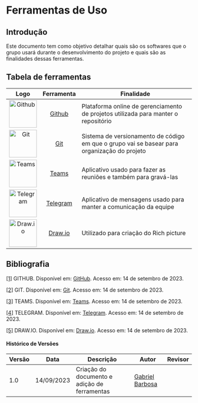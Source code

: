 # Ferramentas de Uso

## Introdução

Este documento tem como objetivo detalhar quais são os softwares que o grupo usará durante o desenvolvimento do projeto e quais são as finalidades dessas ferramentas.

## Tabela de ferramentas
| Logo | Ferramenta | Finalidade |
| :-----: | :----: | ----------- |
| <img src="https://github.com/Requisitos-de-Software/2023.2-Grupo03/blob/5-ferramentas/docs/img/github-logo.png" alt="Github" width=75px> | <a id="a" href="#aa">Github</a> | Plataforma online de gerenciamento de projetos utilizada para manter o repositório |
| <img src="https://github.com/Requisitos-de-Software/2023.2-Grupo03/blob/5-ferramentas/docs/img/Git-logo.png" alt="Git" width=75px> | <a id="b" href="#bb">Git</a> | Sistema de versionamento de código em que o grupo vai se basear para organização do projeto |
| <img src="https://github.com/Requisitos-de-Software/2023.2-Grupo03/blob/5-ferramentas/docs/img/teams-logo.png" alt="Teams" width=75px> | <a id="c" href="#cc">Teams</a> | Aplicativo usado para fazer as reuniões e também para gravá-las |
| <img src="https://github.com/Requisitos-de-Software/2023.2-Grupo03/blob/5-ferramentas/docs/img/telegram-logo.png.png" alt="Telegram" width=75px> | <a id="d" href="#dd">Telegram</a> | Aplicativo de mensagens usado para manter a comunicação da equipe |
| <img src="https://github.com/Requisitos-de-Software/2023.2-Grupo03/blob/5-ferramentas/docs/img/drawio-logo.png" alt="Draw.io" width=75px> | <a id="a" href="#aa">Draw.io</a> | Utilizado para criação do Rich picture |

## Bibliografia

<a id="aa" href="#a">[1]</a> GITHUB. Disponível em: [GitHub](https://github.com). Acesso em: 14 de setembro de 2023.

<a id="bb" href="#b">[2]</a> GIT. Disponível em: [Git](https://git-scm.com/docs). Acesso em: 14 de setembro de 2023.

<a id="cc" href="#c">[3]</a> TEAMS. Disponível em: [Teams](https://www.microsoft.com/pt-br/microsoft-teams/log-in). Acesso em: 14 de setembro de 2023.

<a id="dd" href="#d">[4]</a> TELEGRAM. Disponível em: [Telegram](https://web.telegram.org/k/). Acesso em: 14 de setembro de 2023.

<a id="ee" href="#e">[5]</a> DRAW.IO. Disponível em: [Draw.io](https://github.com](https://app.diagrams.net/)). Acesso em: 14 de setembro de 2023.

#### Histórico de Versões

| Versão | Data       | Descrição            | Autor          | Revisor        |
|--------|------------|----------------------|----------------|--------------- |
| 1.0    | 14/09/2023 | Criação do documento e adição de ferramentas   | [Gabriel Barbosa](https://github.com/gabrie1barbosa)|  |
